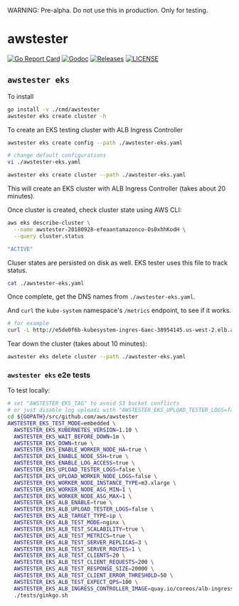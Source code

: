 


WARNING: Pre-alpha. Do not use this in production. Only for testing.



# awstester

[![Go Report Card](https://goreportcard.com/badge/github.com/aws/awstester)](https://goreportcard.com/report/github.com/aws/awstester)
[![Godoc](http://img.shields.io/badge/go-documentation-blue.svg?style=flat-square)](https://godoc.org/github.com/aws/awstester)
[![Releases](https://img.shields.io/github/release/aws/awstester/all.svg?style=flat-square)](https://github.com/aws/awstester/releases)
[![LICENSE](https://img.shields.io/github/license/aws/awstester.svg?style=flat-square)](https://github.com/aws/awstester/blob/master/LICENSE)

## `awstester eks`

To install

```bash
go install -v ./cmd/awstester
awstester eks create cluster -h
```

To create an EKS testing cluster with ALB Ingress Controller

```bash
awstester eks create config --path ./awstester-eks.yaml

# change default configurations
vi ./awstester-eks.yaml
```

```bash
awstester eks create cluster --path ./awstester-eks.yaml
```

This will create an EKS cluster with ALB Ingress Controller (takes about 20 minutes).

Once cluster is created, check cluster state using AWS CLI:

```bash
aws eks describe-cluster \
  --name awstester-20180928-efeaantamazonco-Os0xhhKodH \
  --query cluster.status

"ACTIVE"
```

Cluser states are persisted on disk as well. EKS tester uses this file to track status.

```bash
cat ./awstester-eks.yaml
```

Once complete, get the DNS names from `./awstester-eks.yaml`.

And `curl` the `kube-system` namespace's `/metrics` endpoint, to see if it works.

```bash
# for example
curl -L http://e5de0f6b-kubesystem-ingres-6aec-38954145.us-west-2.elb.amazonaws.com/metrics
```

Tear down the cluster (takes about 10 minutes):

```bash
awstester eks delete cluster --path ./awstester-eks.yaml
```

### `awstester eks` e2e tests

To test locally:

```bash
# set "AWSTESTER_EKS_TAG" to avoid S3 bucket conflicts
# or just disable log uploads with "AWSTESTER_EKS_UPLOAD_TESTER_LOGS=false"
cd ${GOPATH}/src/github.com/aws/awstester
AWSTESTER_EKS_TEST_MODE=embedded \
  AWSTESTER_EKS_KUBERNETES_VERSION=1.10 \
  AWSTESTER_EKS_WAIT_BEFORE_DOWN=1m \
  AWSTESTER_EKS_DOWN=true \
  AWSTESTER_EKS_ENABLE_WORKER_NODE_HA=true \
  AWSTESTER_EKS_ENABLE_NODE_SSH=true \
  AWSTESTER_EKS_ENABLE_LOG_ACCESS=true \
  AWSTESTER_EKS_UPLOAD_TESTER_LOGS=false \
  AWSTESTER_EKS_UPLOAD_WORKER_NODE_LOGS=false \
  AWSTESTER_EKS_WORKER_NODE_INSTANCE_TYPE=m3.xlarge \
  AWSTESTER_EKS_WORKER_NODE_ASG_MIN=1 \
  AWSTESTER_EKS_WORKER_NODE_ASG_MAX=1 \
  AWSTESTER_EKS_ALB_ENABLE=true \
  AWSTESTER_EKS_ALB_UPLOAD_TESTER_LOGS=false \
  AWSTESTER_EKS_ALB_TARGET_TYPE=ip \
  AWSTESTER_EKS_ALB_TEST_MODE=nginx \
  AWSTESTER_EKS_ALB_TEST_SCALABILITY=true \
  AWSTESTER_EKS_ALB_TEST_METRICS=true \
  AWSTESTER_EKS_ALB_TEST_SERVER_REPLICAS=3 \
  AWSTESTER_EKS_ALB_TEST_SERVER_ROUTES=1 \
  AWSTESTER_EKS_ALB_TEST_CLIENTS=20 \
  AWSTESTER_EKS_ALB_TEST_CLIENT_REQUESTS=200 \
  AWSTESTER_EKS_ALB_TEST_RESPONSE_SIZE=20000 \
  AWSTESTER_EKS_ALB_TEST_CLIENT_ERROR_THRESHOLD=50 \
  AWSTESTER_EKS_ALB_TEST_EXPECT_QPS=100 \
  AWSTESTER_EKS_ALB_INGRESS_CONTROLLER_IMAGE=quay.io/coreos/alb-ingress-controller:1.0-beta.7 \
  ./tests/ginkgo.sh
```
